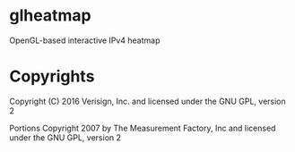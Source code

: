 # glheatmap
OpenGL-based interactive IPv4 heatmap

# Copyrights
Copyright (C) 2016 Verisign, Inc. and licensed under the GNU GPL, version 2

Portions Copyright 2007 by The Measurement Factory, Inc and licensed under the GNU GPL, version 2
